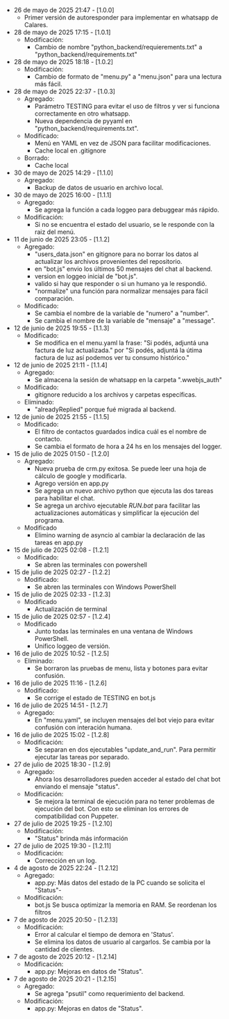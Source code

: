 - 26 de mayo de 2025 21:47 - [1.0.0]
    - Primer versión de autoresponder para implementar en whatsapp de Calares.
- 28 de mayo de 2025 17:15 - [1.0.1]
    - Modificación:
        - Cambio de nombre "python_backend/requierements.txt" a "python_backend/requirements.txt"
- 28 de mayo de 2025 18:18 - [1.0.2]
    - Modificación:
        - Cambio de formato de "menu.py" a "menu.json" para una lectura más fácil.
- 28 de mayo de 2025 22:37 - [1.0.3]
    - Agregado:
        - Parámetro TESTING para evitar el uso de filtros y ver si funciona correctamente en otro whatsapp.
        - Nueva dependencia de pyyaml en "python_backend/requirements.txt".
    - Modificado:
        - Menú en YAML en vez de JSON para facilitar modificaciones.
        - Cache local en .gitignore
    - Borrado:
        - Cache local
- 30 de mayo de 2025 14:29 - [1.1.0]
    - Agregado:
        - Backup de datos de usuario en archivo local.
- 30 de mayo de 2025 16:00 - [1.1.1]
    - Agregado:
        - Se agrega la función a cada loggeo para debuggear más rápido.
    - Modificación:
        - Si no se encuentra el estado del usuario, se le responde con la raiz del menú.
- 11 de junio de 2025 23:05 - [1.1.2]
    - Agregado:
        - "users_data.json" en gitignore para no borrar los datos al actualizar los archivos provenientes del repositorio.
        - en "bot.js" envio los últimos 50 mensajes del chat al backend.
        - version en loggeo inicial de "bot.js".
        - valido si hay que responder o si un humano ya le respondió.
        - "normalize" una función para normalizar mensajes para fácil comparación.
    - Modificado:
        - Se cambia el nombre de la variable de "numero" a "number".
        - Se cambia el nombre de la variable de "mensaje" a "message".
- 12 de junio de 2025 19:55 - [1.1.3]
    - Modificado:
        - Se modifica en el menu.yaml la frase: "Si podés, adjuntá una factura de luz actualizada." por "Si podés, adjuntá la útima factura de luz así podemos ver tu consumo histórico."
- 12 de junio de 2025 21:11 - [1.1.4]
    - Agregado:
        - Se almacena la sesión de whatsapp en la carpeta ".wwebjs_auth"
    - Modificado:
        - gitignore reducido a los archivos y carpetas específicas.
    - Eliminado:
        - "alreadyReplied" porque fué migrada al backend.
- 12 de junio de 2025 21:55 - [1.1.5]
    - Modificado:
        - El filtro de contactos guardados indica cuál es el nombre de contacto.
        - Se cambia el formato de hora a 24 hs en los mensajes del logger.
- 15 de julio de 2025 01:50 - [1.2.0]
    - Agregado:
        - Nueva prueba de crm.py exitosa. Se puede leer una hoja de cálculo de google y modificarla.
        - Agrego versión en app.py
        - Se agrega un nuevo archivo python que ejecuta las dos tareas para habilitar el chat.
        - Se agrega un archivo ejecutable *RUN.bat* para facilitar las actualizaciones automáticas y simplificar la ejecución del programa.
    - Modificado
        - Elimino warning de asyncio al cambiar la declaración de las tareas en app.py
- 15 de julio de 2025 02:08 - [1.2.1]
    - Modificado:
        - Se abren las terminales con powershell
- 15 de julio de 2025 02:27 - [1.2.2]
    - Modificado:
        - Se abren las terminales con Windows PowerShell
- 15 de julio de 2025 02:33 - [1.2.3]
    - Modificado
        - Actualización de terminal
- 15 de julio de 2025 02:57 - [1.2.4]
    - Modificado
        - Junto todas las terminales en una ventana de Windows PowerShell.
        - Unifico loggeo de versión.
- 16 de julio de 2025 10:52 - [1.2.5]
    - Eliminado:
        - Se borraron las pruebas de menu, lista y botones para evitar confusión.
- 16 de julio de 2025 11:16 - [1.2.6]
    - Modificado:
        - Se corrige el estado de TESTING en bot.js
- 16 de julio de 2025 14:51 - [1.2.7]
    - Agregado:
        - En "menu.yaml", se incluyen mensajes del bot viejo para evitar confusión con interación humana.
- 16 de julio de 2025 15:02 - [1.2.8]
    - Modificación:
        - Se separan en dos ejecutables "update_and_run". Para permitir ejecutar las tareas por separado.
- 27 de julio de 2025 18:30 - [1.2.9]
    - Agregado:
        - Ahora los desarrolladores pueden acceder al estado del chat bot enviando el mensaje "status".
    - Modificación:
        - Se mejora la terminal de ejecución para no tener problemas de ejecución del bot. Con esto se eliminan los errores de compatibilidad con Puppeter.
- 27 de julio de 2025 19:25 - [1.2.10]
    - Modificación:
        - "Status" brinda más información
- 27 de julio de 2025 19:30 - [1.2.11]
    - Modificación:
        - Corrección en un log.
- 4 de agosto de 2025 22:24 - [1.2.12]
    - Agregado:
        - app.py: Más datos del estado de la PC cuando se solicita el "Status"-
    - Modificación:
        - bot.js Se busca optimizar la memoria en RAM. Se reordenan los filtros
- 7 de agosto de 2025 20:50 - [1.2.13]
    - Modificación:
        - Error al calcular el tiempo de demora en 'Status'.
        - Se elimina los datos de usuario al cargarlos. Se cambia por la cantidad de clientes.
- 7 de agosto de 2025 20:12 - [1.2.14]
    - Modificación:
        - app.py: Mejoras en datos de "Status".
- 7 de agosto de 2025 20:21 - [1.2.15]
    - Agregado:
        - Se agrega "psutil" como requerimiento del backend. 
    - Modificación:
        - app.py: Mejoras en datos de "Status".